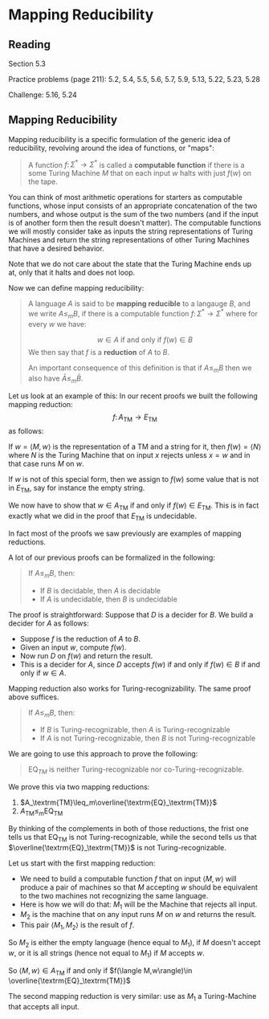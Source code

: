 # Mapping Reducibility

## Reading

Section 5.3

Practice problems (page 211): 5.2, 5.4, 5.5, 5.6, 5.7, 5.9, 5.13, 5.22, 5.23, 5.28

Challenge: 5.16, 5.24

## Mapping Reducibility

Mapping reducibility is a specific formulation of the generic idea of reducibility, revolving around the idea of functions, or "maps":

> A function $f\colon \Sigma^*\to\Sigma^*$ is called a **computable function** if there is a some Turing Machine $M$ that on each input $w$ halts with just $f(w)$ on the tape.

You can think of most arithmetic operations for starters as computable functions, whose input consists of an appropriate concatenation of the two numbers, and whose output is the sum of the two numbers (and if the input is of another form then the result doesn't matter). The computable functions we will mostly consider take as inputs the string representations of Turing Machines and return the string representations of other Turing Machines that have a desired behavior.

Note that we do not care about the state that the Turing Machine ends up at, only that it halts and does not loop.

Now we can define mapping reducibility:

> A language $A$ is said to be **mapping reducible** to a langauge $B$, and we write $A\leq_m B$, if there is a computable function $f\colon \Sigma^*\to \Sigma^*$ where for every $w$ we have:
>
> $$w\in A\textrm{ if and only if }f(w)\in B$$
> We then say that $f$ is a **reduction** of $A$ to $B$.
>
> An important consequence of this definition is that if $A\leq_m B$ then we also have $\bar A\leq_m\bar B$.

Let us look at an example of this: In our recent proofs we built the following mapping reduction:
$$f\colon A_\textrm{TM}\to E_\textrm{TM}$$
as follows:

If $w=\langle M, w\rangle$ is the representation of a TM and a string for it, then $f(w) = \langle N\rangle$ where $N$ is the Turing Machine that on input $x$ rejects unless $x=w$ and in that case runs $M$ on $w$.

If $w$ is not of this special form, then we assign to $f(w)$ some value that is not in $E_\textrm{TM}$, say for instance the empty string.

We now have to show that $w\in A_\textrm{TM}$ if and only if $f(w)\in E_\textrm{TM}$. This is in fact exactly what we did in the proof that $E_\textrm{TM}$ is undecidable.

In fact most of the proofs we saw previously are examples of mapping reductions.

A lot of our previous proofs can be formalized in the following:

> If $A\leq_m B$, then:
>
> - If $B$ is decidable, then $A$ is decidable
> - If $A$ is undecidable, then $B$ is undecidable

The proof is straightforward: Suppose that $D$ is a decider for $B$. We build a decider for $A$ as follows:

- Suppose $f$ is the reduction of $A$ to $B$.
- Given an input $w$, compute $f(w)$.
- Now run $D$ on $f(w)$ and return the result.
- This is a decider for $A$, since $D$ accepts $f(w)$ if and only if $f(w)\in B$ if and only if $w\in A$.

Mapping reduction also works for Turing-recognizability. The same proof above suffices.

> If $A\leq_m B$, then:
>
> - If $B$ is Turing-recognizable, then $A$ is Turing-recognizable
> - If $A$ is not Turing-recognizable, then $B$ is not Turing-recognizable

We are going to use this approach to prove the following:

> $\textrm{EQ}_{TM}$ is neither Turing-recognizable nor co-Turing-recognizable.

We prove this via two mapping reductions:

1. $A_\textrm{TM}\leq_m\overline{\textrm{EQ}_\textrm{TM}}$
2. $A_\textrm{TM}\leq_m\textrm{EQ}_\textrm{TM}$

By thinking of the complements in both of those reductions, the frist one tells us that $\textrm{EQ}_\textrm{TM}$ is not Turing-recognizable, while the second tells us that $\overline{\textrm{EQ}_\textrm{TM}}$ is not Turing-recognizable.

Let us start with the first mapping reduction:

- We need to build a computable function $f$ that on input $\langle M, w\rangle$ will produce a pair of machines so that $M$ accepting $w$ should be equivalent to the two machines not recognizing the same language.
- Here is how we will do that: $M_1$ will be the Machine that rejects all input.
- $M_2$ is the machine that on any input runs $M$ on $w$ and returns the result.
- This pair $\langle M_1, M_2\rangle$ is the result of $f$.

So $M_2$ is either the empty language (hence equal to $M_1$), if $M$ doesn't accept $w$, or it is all strings (hence not equal to $M_1$) if $M$ accepts $w$.

So $\langle M,w\rangle\in A_\textrm{TM}$ if and only if $f(\langle M,w\rangle)\in \overline{\textrm{EQ}_\textrm{TM}}$

The second mapping reduction is very similar: use as $M_1$ a Turing-Machine that accepts all input.
